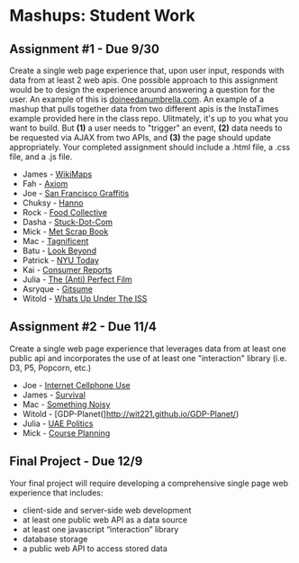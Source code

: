 Mashups: Student Work
===============================

Assignment #1 - Due 9/30
-------------------------
Create a single web page experience that, upon user input, responds with data from at least 2 web apis. One possible approach to this assignment would be to design the experience around answering a question for the user. An example of this is [doineedanumbrella.com](http://doineedanumbrella.com/). An example of a mashup that pulls together data from two different apis is the InstaTimes example provided here in the class repo. Ulitmately, it's up to you what you want to build. But **(1)** a user needs to "trigger" an event, **(2)** data needs to be requested via AJAX from two APIs, and **(3)** the page should update appropriately. Your completed assignment should include a .html file, a .css file, and a .js file. 

* James - [WikiMaps](http://jameshosken.com/mashups/projects/wikiMaps)
* Fah - [Axiom](http://fahdaengdej.github.io/Axiom/)
* Joe - [San Francisco Graffitis](http://joejean.github.io/SF_Graffiti/)
* Chuksy - [Hanno](http://hanno.pancakeapps.com)
* Rock - [Food Collective](http://rockzou.github.io/FoodCollective/)
* Dasha - [Stuck-Dot-Com](http://sorok-a.github.io/stuck-dot-com)
* Mick - [Met Scrap Book](https://dl.dropboxusercontent.com/u/87400079/MetScrapBook/index.html)
* Mac - [Tagnificent](http://tagnificent.herokuapp.com/)
* Batu - [Look Beyond](http://batu.github.io/look_beyond)
* Patrick - [NYU Today](http://nyutoday.pancakeapps.com/)
* Kai - [Consumer Reports](http://chenkai44.github.io/ConsumerReports/)
* Julia - [The (Anti) Perfect Film](http://soulfirefly.github.io/mashups/)
* Asryque - [Gitsume](asyriqueat.github.io/gitsume)
* Witold - [Whats Up Under The ISS](http://whatsupundertheiss.comoj.com/)

Assignment #2 - Due 11/4
-------------------------
Create a single web page experience that leverages data from at least one public api and incorporates the use of at least one "interaction" library (i.e. D3, P5, Popcorn, etc.)
* Joe - [Internet Cellphone Use](http://joejean.github.io/internet-cellphone-use/)  
* James - [Survival](http://jameshosken.com/mashups/projects/survival/)
* Mac - [Something Noisy](http://somethingnoisy.herokuapp.com/)
* Witold - [GDP-Planet(]http://wit221.github.io/GDP-Planet/)
* Julia - [UAE Politics](http://soulfirefly.github.io/uae-politics)
* Mick - [Course Planning](http://jj1192.github.io/CoursePlanning/)

Final Project - Due 12/9
-------------------------
Your final project will require developing a comprehensive single page web experience that includes: 

* client-side and server-side web development
* at least one public web API as a data source
* at least one javascript “interaction” library
* database storage
* a public web API to access stored data
